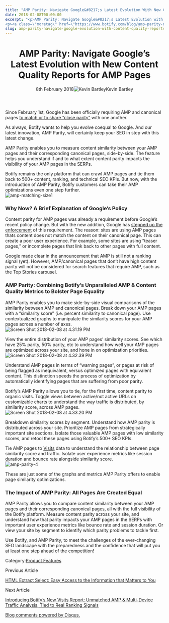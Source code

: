 ```yaml
---
title: "AMP Parity: Navigate Google&#8217;s Latest Evolution With New Content Quality Reports For AMP Pages"
date: 2018-02-08T00:00:00
excerpt: "<p>AMP Parity: Navigate Google&#8217;s Latest Evolution with New Content Quality Reports for AMP Pages 8th February 2018Kevin Bartley Since February 1st, Google has been officially requiring AMP and canonical pages to match or to share &#8220;close parity&#8221; with one another. As always, Botify wants to help you evolve coequal to Google. And our latest innovation,&hellip; </p>
<p><a class=\"moretag\" href=\"https://www.botify.com/blog/amp-parity-navigate-google-evolution-with-content-quality-reports\">Read the full article</a></p>"
slug: amp-parity-navigate-google-evolution-with-content-quality-reports
---
```


<header class="text-center">
<h1 class="font-internacional font-regular normal text-header-one leading-header-one text-typography-accent-2">AMP Parity: Navigate Google&#8217;s Latest Evolution with New Content Quality Reports for AMP Pages</h1>
<div class="flex items-center justify-center my-3"><span class="mr-1 font-internacional font-regular normal text-base leading-none text-typography-primary-lighter">8th February 2018</span><img decoding="async" alt="Kevin Bartley" class="rounded-full w-10 h-10" src="//images.ctfassets.net/tp56mevc46jo/3nx7dI37nG2AaSGesccy2i/7913c839ae02f3dc3cb08d2228652b33/kevin_bartley_faceshot.png"><span class="ml-1 font-internacional font-regular normal text-base leading-none text-typography-primary">Kevin Bartley</span></div>
</header>
<p><span class="font-roboto font-regular normal text-base leading-none Markdown__Container"></span></p>
<p>Since February 1st, Google has been officially requiring AMP and canonical pages <a href="https://webmasters.googleblog.com/2017/11/engaging-users-through-high-quality-amp.html">to match or to share &#8220;close parity&#8221;</a> with one another.</p>
<p>As always, Botify wants to help you evolve coequal to Google. And our latest innovation, AMP Parity, will certainly keep your SEO in step with this latest change.</p>
<p>AMP Parity enables you to measure content similarity between your AMP pages and their corresponding canonical pages, side-by-side. The feature helps you understand if and to what extent content parity impacts the visibility of your AMP pages in the SERPs.</p>
<p>Botify remains the only platform that can crawl AMP pages and tie them back to 500+ content, ranking, and technical SEO KPIs. But now, with the introduction of AMP Parity, Botify customers can take their AMP optimizations even one step further.<br />
<img decoding="async" alt="amp-matching-size1" src="//images.contentful.com/x3pujrb0lw7o/2xaWmxMPTuo2O0e4wCCA0Y/7c79c26dc91cc8553e625f681f061a0a/amp-matching-size1.png"></p>
<h3 id="why-now-a-brief-explanation-of-google-s-policy">Why Now? A Brief Explanation of Google&#8217;s Policy</h3>
<p>Content parity for AMP pages was already a requirement before Google&#8217;s recent policy change. But with the new addition, Google has <a href="https://searchengineland.com/google-will-require-amp-canonical-pages-match-february-1-2018-286921">stepped up the enforcement</a> of this requirement. The reason: sites are using AMP pages thats content does not match the content on their canonical page. This can create a poor user experience. For example, some sites are using &#8220;teaser pages,&#8221; or incomplete pages that link back to other pages with full content.</p>
<p>Google made clear in the announcement that AMP is still not a ranking signal (yet). However, AMP/canonical pages that don&#8217;t have high content parity will not be considered for search features that require AMP, such as the Top Stories carousel.</p>
<h3 id="amp-parity-combining-botify-s-unparalleled-amp-content-quality-metrics-to-bolster-page-equality">AMP Parity: Combining Botify&#8217;s Unparalleled AMP &amp; Content Quality Metrics to Bolster Page Equality</h3>
<p>AMP Parity enables you to make side-by-side visual comparisons of the similarity between AMP and canonical pages. Break down your AMP pages with a &#8220;similarity score&#8221; (i.e. percent similarity to canonical page). Use contextualized graphs to manipulate the similarity scores for your AMP pages across a number of axes.<br />
<img decoding="async" alt="Screen Shot 2018-02-08 at 4.31.19 PM" src="//images.contentful.com/x3pujrb0lw7o/4YknSS7tP2K6gguieqMgoW/314da94d9b74e139fb9c3936f2670dde/Screen_Shot_2018-02-08_at_4.31.19_PM.png"></p>
<p>View the entire distribution of your AMP pages&#8217; similarity scores. See which have 25% parity, 50% parity, etc to understand how well your AMP pages are optimized across your site, and hone in on optimization priorities.<br />
<img decoding="async" alt="Screen Shot 2018-02-08 at 4.32.39 PM" src="//images.contentful.com/x3pujrb0lw7o/6lxVSafkjYwsaw4gUUGSqS/a2c4250c15e0f00e677b3be657408b35/Screen_Shot_2018-02-08_at_4.32.39_PM.png"></p>
<p>Understand AMP pages in terms of &#8220;warning pages&#8221;, or pages at risk of being flagged as inequivalent, versus optimized pages with equivalent content. This distinction speeds the process of optimization by automatically identifying pages that are suffering from poor parity.</p>
<p>Botify&#8217;s AMP Parity allows you to tie, for the first time, content parity to organic visits. Toggle views between active/not active URLs on customizable charts to understand the way traffic is distributed, by similarity score, across AMP pages.<br />
<img decoding="async" alt="Screen Shot 2018-02-08 at 4.33.20 PM" src="//images.contentful.com/x3pujrb0lw7o/ZdW7Ug2BiuWCSye2Y2cy6/5aa58525197e3459141a2eda149c9bd5/Screen_Shot_2018-02-08_at_4.33.20_PM.png"></p>
<p>Breakdown similarity scores by segment. Understand how AMP parity is distributed across your site. Prioritize AMP pages from strategically important site sections. Isolate those valuable AMP pages with low similarity scores, and retool these pages using Botify&#8217;s 500+ SEO KPIs.</p>
<p>Tie AMP pages to <a href="https://www.botify.com/blog/breaking-news-introducing-botifys-new-visits-report">Visits</a> data to understand the relationship between page similarity score and traffic. Isolate user experience metrics like session duration and bounce rate alongside similarity score.<br />
<img decoding="async" alt="amp-parity-4" src="//images.contentful.com/x3pujrb0lw7o/6eUcEKkvleeO2kUMwCYU8Q/d75fa51e606eda4bc62b4a189d2fbf8b/amp-parity-4.png"></p>
<p>These are just some of the graphs and metrics AMP Parity offers to enable page similarity optimizations.</p>
<h3 id="the-impact-of-amp-parity-all-pages-are-created-equal">The Impact of AMP Parity: All Pages Are Created Equal</h3>
<p>AMP Parity allows you to compare content similarity between your AMP pages and their corresponding canonical pages, all with the full visibility of the Botify platform. Measure content parity across your site, and understand how that parity impacts your AMP pages in the SERPs with important user experience metrics like bounce rate and session duration. Or view your site by segment to identify which parity problems to tackle first.</p>
<p>Use Botify, and AMP Parity, to meet the challenges of the ever-changing SEO landscape with the preparedness and the confidence that will put you at least one step ahead of the competition!</p>
<div class="tags leading-big border-t border-b border-brand-quaternary-lighter mt-4"><span class="mr-1 font-roboto font-regular normal text-base leading-none">Category:</span><span><a class="uppercase text-typography-accent-1" href="/platform">Product Features</a></span></div>
<footer class="flex justify-center my-5 mx-5">
<div class="mr-1 w-1/2 text-right">
<p><span class="font-internacional font-regular normal text-base leading-none text-typography-primary">Previous Article</span></p>
<p><a class="inline-block mt-2" href="/blog/html-extract-select-easy-access-to-the-information-that-matters-to-you"><span class="font-roboto font-regular normal text-base leading-none text-typography-accent-4">HTML Extract Select: Easy Access to the Information that Matters to You</span></a></p>
</div>
<div class="ml-1 w-1/2">
<p><span class="font-internacional font-regular normal text-base leading-none text-typography-primary">Next Article</span></p>
<p><a class="inline-block mt-2" href="/blog/breaking-news-introducing-botifys-new-visits-report"><span class="font-roboto font-regular normal text-base leading-none text-typography-accent-4">Introducing Botify&#8217;s New Visits Report: Unmatched AMP &amp; Multi-Device Traffic Analysis, Tied to Real Ranking Signals</span></a></p>
</div>
</footer>
<div shortname="botify" title="AMP Parity: Navigate Google's Latest Evolution with New Content Quality Reports for AMP Pages" url="https://www.botify.com/blog/amp-parity-navigate-google-evolution-with-content-quality-reports">
<div id="disqus_thread_old"></div>
<p><a class="dsq-brlink" href="http://disqus.com">Blog comments powered by <span class="logo-disqus">Disqus</span>.</a></p>
</div>
